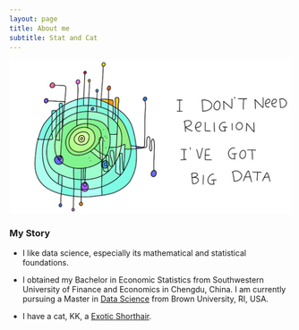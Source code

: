 ```yaml
---
layout: page
title: About me
subtitle: Stat and Cat
---
```

![big-data](img/99581d906146f3c34b9a8d7017c8b53c_2_-1_art.jpg)
### My Story

- I like data science, especially its mathematical and statistical foundations.

- I obtained my Bachelor in Economic Statistics from Southwestern University of Finance and Economics in Chengdu, China. I am currently pursuing a Master in [Data Science](http://dsi.brown.edu/) from Brown University, RI, USA.

- I have a cat, KK, a [Exotic Shorthair](https://en.wikipedia.org/wiki/Exotic_Shorthair).

